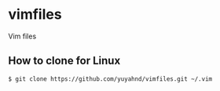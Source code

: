 # vimfiles
Vim files

## How to clone for Linux
```
$ git clone https://github.com/yuyahnd/vimfiles.git ~/.vim
```
